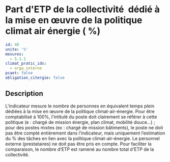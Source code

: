 # Part d'ETP de la collectivité  dédié à la mise en œuvre de la politique climat air énergie ( %)
```yaml
id: 48
unite: '%'
mesures:
  - 5.1.1
climat_pratic_ids:
  - orga_interne
pcaet: false
obligation_citergie: false
```
## Description
L’indicateur mesure le nombre de personnes en équivalent temps plein dédiées à la mise en œuvre de la politique climat-air-énergie. Pour être comptabilisé à 100%, l’intitulé du poste doit clairement se référer à cette politique (e : chargé de mission énergie, plan climat, mobilité douce…) ; pour des postes mixtes (ex : chargé de mission bâtiments), le poste ne doit pas être compté entièrement dans l’indicateur, mais uniquement l’estimation du % des tâches en lien avec la politique climat-air-énergie. Le personnel externe (prestataires) ne doit pas être pris en compte. Pour faciliter la comparaison, le nombre d’ETP est ramené au nombre total d'ETP de la collectivité.



